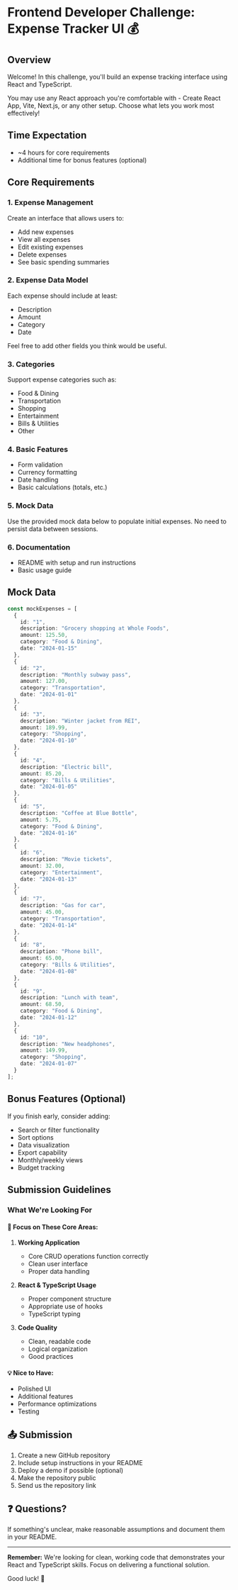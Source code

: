 # Frontend Developer Challenge: Expense Tracker UI 💰

## Overview

Welcome! In this challenge, you'll build an expense tracking interface using React and TypeScript.

You may use any React approach you're comfortable with - Create React App, Vite, Next.js, or any other setup. Choose what lets you work most effectively!

## Time Expectation

- ~4 hours for core requirements
- Additional time for bonus features (optional)

## Core Requirements

### 1. Expense Management

Create an interface that allows users to:
- Add new expenses
- View all expenses
- Edit existing expenses
- Delete expenses
- See basic spending summaries

### 2. Expense Data Model

Each expense should include at least:
- Description
- Amount
- Category
- Date

Feel free to add other fields you think would be useful.

### 3. Categories

Support expense categories such as:
- Food & Dining
- Transportation
- Shopping
- Entertainment
- Bills & Utilities
- Other

### 4. Basic Features

- Form validation
- Currency formatting
- Date handling
- Basic calculations (totals, etc.)

### 5. Mock Data

Use the provided mock data below to populate initial expenses. No need to persist data between sessions.

### 6. Documentation

- README with setup and run instructions
- Basic usage guide

## Mock Data

```typescript
const mockExpenses = [
  {
    id: "1",
    description: "Grocery shopping at Whole Foods",
    amount: 125.50,
    category: "Food & Dining",
    date: "2024-01-15"
  },
  {
    id: "2",
    description: "Monthly subway pass",
    amount: 127.00,
    category: "Transportation",
    date: "2024-01-01"
  },
  {
    id: "3",
    description: "Winter jacket from REI",
    amount: 189.99,
    category: "Shopping",
    date: "2024-01-10"
  },
  {
    id: "4",
    description: "Electric bill",
    amount: 85.20,
    category: "Bills & Utilities",
    date: "2024-01-05"
  },
  {
    id: "5",
    description: "Coffee at Blue Bottle",
    amount: 5.75,
    category: "Food & Dining",
    date: "2024-01-16"
  },
  {
    id: "6",
    description: "Movie tickets",
    amount: 32.00,
    category: "Entertainment",
    date: "2024-01-13"
  },
  {
    id: "7",
    description: "Gas for car",
    amount: 45.00,
    category: "Transportation",
    date: "2024-01-14"
  },
  {
    id: "8",
    description: "Phone bill",
    amount: 65.00,
    category: "Bills & Utilities",
    date: "2024-01-08"
  },
  {
    id: "9",
    description: "Lunch with team",
    amount: 68.50,
    category: "Food & Dining",
    date: "2024-01-12"
  },
  {
    id: "10",
    description: "New headphones",
    amount: 149.99,
    category: "Shopping",
    date: "2024-01-07"
  }
];
```

## Bonus Features (Optional)

If you finish early, consider adding:
- Search or filter functionality
- Sort options
- Data visualization
- Export capability
- Monthly/weekly views
- Budget tracking

## Submission Guidelines

### What We're Looking For

#### 🎯 Focus on These Core Areas:

1. **Working Application**
   - Core CRUD operations function correctly
   - Clean user interface
   - Proper data handling

2. **React & TypeScript Usage**
   - Proper component structure
   - Appropriate use of hooks
   - TypeScript typing

3. **Code Quality**
   - Clean, readable code
   - Logical organization
   - Good practices

#### 💡 Nice to Have:

- Polished UI
- Additional features
- Performance optimizations
- Testing

## 📤 Submission

1. Create a new GitHub repository
2. Include setup instructions in your README
3. Deploy a demo if possible (optional)
4. Make the repository public
5. Send us the repository link

## ❓ Questions?

If something's unclear, make reasonable assumptions and document them in your README.

---

**Remember:** We're looking for clean, working code that demonstrates your React and TypeScript skills. Focus on delivering a functional solution.

Good luck! 🚀